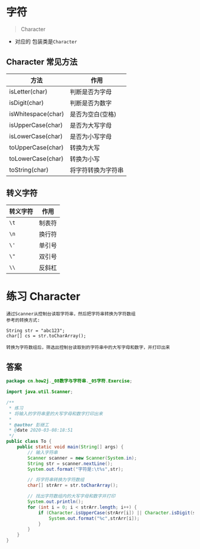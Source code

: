# 字符
> Character

* 对应的 包装类是```Character```

## Character 常见方法

| 方法 | 作用 |
|---|---|
| isLetter(char) | 判断是否为字母 |
| isDigit(char) | 判断是否为数字 |
| isWhitespace(char) | 是否为空白(空格) |
| isUpperCase(char) | 是否为大写字母 |
| isLowerCase(char) | 是否为小写字母 |
| toUpperCase(char) | 转换为大写 |
| toLowerCase(char) | 转换为小写 |
| toString(char) | 将字符转换为字符串 |

## 转义字符

| 转义字符 | 作用 |
|---|---|
| ```\t``` | 制表符 |
| ```\n``` | 换行符 |
| ```\'``` | 单引号 |
| ```\"``` | 双引号 |
| ```\\``` | 反斜杠 |

# 练习 Character

```text
通过Scanner从控制台读取字符串，然后把字符串转换为字符数组
参考的转换方式:
 
String str = "abc123";
char[] cs = str.toCharArray(); 

转换为字符数组后，筛选出控制台读取到的字符串中的大写字母和数字，并打印出来 
```

## 答案

```java
package cn.how2j._08数字与字符串._05字符.Exercise;

import java.util.Scanner;

/**
 * 练习
 * 将输入的字符串里的大写字母和数字打印出来
 *
 * @author 彭继工
 * @date 2020-03-08:18:51
 */
public class To {
    public static void main(String[] args) {
        // 输入字符串
        Scanner scanner = new Scanner(System.in);
        String str = scanner.nextLine();
        System.out.format("字符是:\t%s",str);

        // 将字符串转换为字符数组
        char[] strArr = str.toCharArray();

        // 找出字符数组内的大写字母和数字并打印
        System.out.println();
        for (int i = 0; i < strArr.length; i++) {
            if (Character.isUpperCase(strArr[i]) || Character.isDigit(strArr[i])) {
                System.out.format("%c",strArr[i]);
            }
        }
    }
}
```